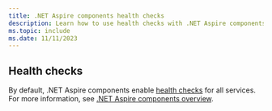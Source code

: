 ```yaml
---
title: .NET Aspire components health checks
description: Learn how to use health checks with .NET Aspire components.
ms.topic: include
ms.date: 11/11/2023
---
```


## Health checks

By default, .NET Aspire components enable [health checks](../health-checks.md) for all services. For more information, see [.NET Aspire components overview](../components-overview.md).

